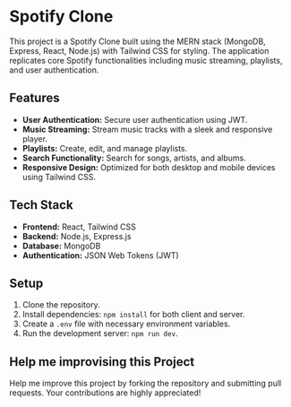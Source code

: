# Spotify Clone

This project is a Spotify Clone built using the MERN stack (MongoDB, Express, React, Node.js) with Tailwind CSS for styling. The application replicates core Spotify functionalities including music streaming, playlists, and user authentication.

## Features

- **User Authentication:** Secure user authentication using JWT.
- **Music Streaming:** Stream music tracks with a sleek and responsive player.
- **Playlists:** Create, edit, and manage playlists.
- **Search Functionality:** Search for songs, artists, and albums.
- **Responsive Design:** Optimized for both desktop and mobile devices using Tailwind CSS.

## Tech Stack

- **Frontend:** React, Tailwind CSS
- **Backend:** Node.js, Express.js
- **Database:** MongoDB
- **Authentication:** JSON Web Tokens (JWT)

## Setup

1. Clone the repository.
2. Install dependencies: `npm install` for both client and server.
3. Create a `.env` file with necessary environment variables.
4. Run the development server: `npm run dev`.

## Help me improvising this Project

Help me improve this project by forking the repository and submitting pull requests. Your contributions are highly appreciated!
